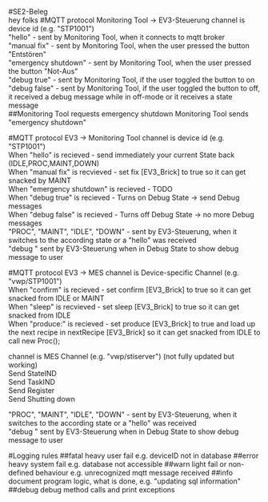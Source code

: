#SE2-Beleg  
hey folks
#MQTT protocol Monitoring Tool -> EV3-Steuerung
channel is device id (e.g. "STP1001")  
"hello" - sent by Monitoring Tool, when it connects to mqtt broker  
"manual fix" - sent by Monitoring Tool, when the user pressed the button "Entstören"  
"emergency shutdown" - sent by Monitoring Tool, when the user pressed the button "Not-Aus"  
"debug true" - sent by Monitoring Tool, if the user toggled the button to on  
"debug false" - sent by Monitoring Tool, if the user toggled the button to off, it received a debug message while in off-mode or it receives a state message  
##Monitoring Tool requests emergency shutdown
Monitoring Tool sends "emergency shutdown"

#MQTT protocol EV3 -> Monitoring Tool
channel is device id (e.g. "STP1001")  
When "hello" is recieved - send immediately your current State back (IDLE,PROC,MAINT,DOWN)  
When "manual fix" is recvieved - set fix [EV3_Brick] to true so it can get snacked by MAINT  
When "emergency shutdown" is recieved - TODO  
When "debug true" is recieved - Turns on Debug State -> send Debug messages  
When "debug false" is recieved - Turns off Debug State -> no more Debug messages  
"PROC", "MAINT", "IDLE", "DOWN" - sent by EV3-Steuerung, when it switches to the according state or a "hello" was received  
"debug <message>" sent by EV3-Steuerung when in Debug State to show debug message to user  

#MQTT protocol EV3 -> MES
channel is Device-specific Channel (e.g. "vwp/STP1001")  
When "confirm" is recieved - set confirm [EV3_Brick] to true so it can get snacked from IDLE or MAINT  
When "sleep" is recvieved - set sleep [EV3_Brick] to true so it can get snacked from IDLE  
When "produce:<rezeptid>" is recieved - set produce [EV3_Brick] to true and load up the next recipe in nextRecipe [EV3_Brick] so it can get snacked from IDLE to call new Proc(<Recipe>);  

channel is MES Channel (e.g. "vwp/stiserver") (not fully updated but working)  
Send StateIND  
Send TaskIND  
Send Register  
Send Shutting down  

"PROC", "MAINT", "IDLE", "DOWN" - sent by EV3-Steuerung, when it switches to the according state or a "hello" was received  
"debug <message>" sent by EV3-Steuerung when in Debug State to show debug message to user  



#Logging rules
##fatal
heavy user fail e.g. deviceID not in database
##error
heavy system fail e.g. database not accessible
##warn
light fail or non-defined behaviour e.g. unrecognized mqtt message received
##info
document program logic, what is done, e.g. "updating sql information"
##debug
debug method calls and print exceptions
